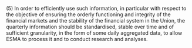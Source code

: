 (5) In order to efficiently use such information, in particular with respect to the objective of ensuring the orderly functioning and integrity of the financial markets and the stability of the financial system in the Union, the quarterly information should be standardised, stable over time and of sufficient granularity, in the form of some daily aggregated data, to allow ESMA to process it and to conduct research and analyses.